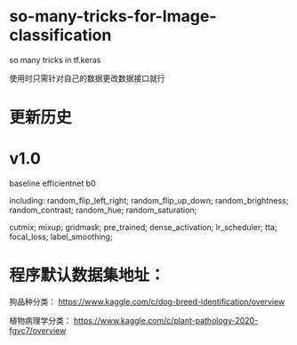 # so-many-tricks-for-Image-classification
so many tricks in tf.keras

使用时只需针对自己的数据更改数据接口就行

# 更新历史
# v1.0  
baseline efficientnet b0

including: random_flip_left_right; random_flip_up_down; random_brightness; random_contrast; random_hue; random_saturation;

cutmix; mixup; gridmask; pre_trained; dense_activation; lr_scheduler; tta; focal_loss; label_smoothing;




# 程序默认数据集地址：
狗品种分类：  https://www.kaggle.com/c/dog-breed-identification/overview

植物病理学分类： https://www.kaggle.com/c/plant-pathology-2020-fgvc7/overview
